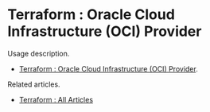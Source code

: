 # Terraform : Oracle Cloud Infrastructure (OCI) Provider

Usage description.

* [Terraform : Oracle Cloud Infrastructure (OCI) Provider](https://oracle-base.com/articles/misc/terraform-oci-provider).

Related articles.

* [Terraform : All Articles](https://oracle-base.com/articles/misc/articles-misc#terraform)
